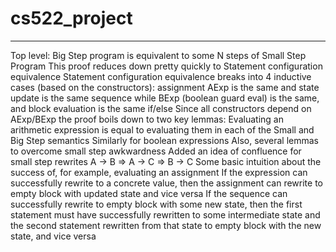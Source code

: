 # cs522_project

----

Top level: Big Step program is equivalent to some N steps of Small Step Program
This proof reduces down pretty quickly to Statement configuration equivalence
Statement configuration equivalence breaks into 4 inductive cases (based on the constructors): 
assignment
AExp is the same and state update is the same
sequence
while
BExp (boolean guard eval) is the same, and block evaluation is the same
if/else
Since all constructors depend on AExp/BExp the proof boils down to two key lemmas:
Evaluating an arithmetic expression is equal to evaluating them in each of the Small and Big Step semantics
Similarly for boolean expressions
Also, several lemmas to overcome small step awkwardness
Added an idea of confluence for small step rewrites
A -> B => A -> C => B -> C
Some basic intuition about the success of, for example, evaluating an assignment
If the expression can successfully rewrite to a concrete value, then the assignment can rewrite to empty block with updated state and vice versa
If the sequence can successfully rewrite to empty block with some new state, then the first statement must have successfully rewritten to some intermediate state and the second statement rewritten from that state to empty block with the new state, and vice versa
